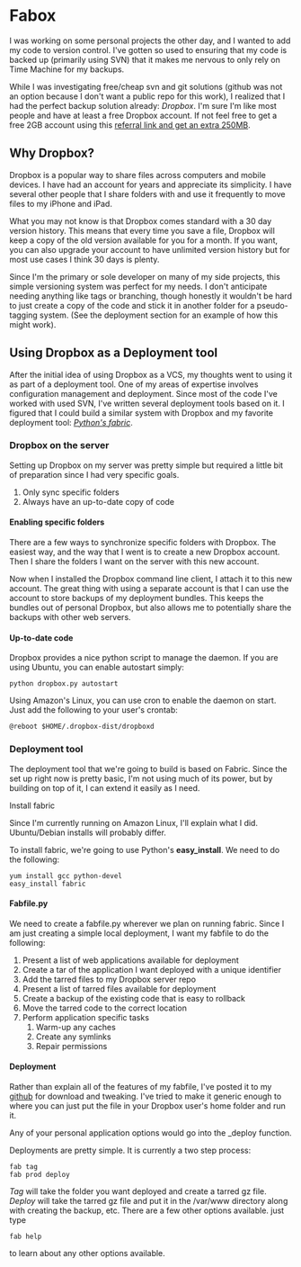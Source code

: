 Fabox
=====

I was working on some personal projects the other day, and I wanted to add my code to version control. I've gotten so used to ensuring that my code is backed up (primarily using SVN) that it makes me nervous to only rely on Time Machine for my backups.

While I was investigating free/cheap svn and git solutions (github was not an option because I don't want a public repo for this work), I realized that I had the perfect backup solution already: *Dropbox*. I'm sure I'm like most people and have at least a free Dropbox account. If not feel free to get a free 2GB account using this [referral link and get an extra 250MB][1].

 [1]: http://db.tt/MSfDXv9p

## Why Dropbox?

Dropbox is a popular way to share files across computers and mobile devices. I have had an account for years and appreciate its simplicity. I have several other people that I share folders with and use it frequently to move files to my iPhone and iPad.

What you may not know is that Dropbox comes standard with a 30 day version history. This means that every time you save a file, Dropbox will keep a copy of the old version available for you for a month. If you want, you can also upgrade your account to have unlimited version history but for most use cases I think 30 days is plenty.

Since I'm the primary or sole developer on many of my side projects, this simple versioning system was perfect for my needs. I don't anticipate needing anything like tags or branching, though honestly it wouldn't be hard to just create a copy of the code and stick it in another folder for a pseudo-tagging system. (See the deployment section for an example of how this might work).

## Using Dropbox as a Deployment tool

After the initial idea of using Dropbox as a VCS, my thoughts went to using it as part of a deployment tool. One of my areas of expertise involves configuration management and deployment. Since most of the code I've worked with used SVN, I've written several deployment tools based on it. I figured that I could build a similar system with Dropbox and my favorite deployment tool: [*Python's fabric*][2].

 [2]: http://fabfile.org

### Dropbox on the server

Setting up Dropbox on my server was pretty simple but required a little bit of preparation since I had very specific goals.

1.  Only sync specific folders
2.  Always have an up-to-date copy of code

#### Enabling specific folders

There are a few ways to synchronize specific folders with Dropbox. The easiest way, and the way that I went is to create a new Dropbox account. Then I share the folders I want on the server with this new account.

Now when I installed the Dropbox command line client, I attach it to this new account. The great thing with using a separate account is that I can use the account to store backups of my deployment bundles. This keeps the bundles out of personal Dropbox, but also allows me to potentially share the backups with other web servers.

#### Up-to-date code

Dropbox provides a nice python script to manage the daemon. If you are using Ubuntu, you can enable autostart simply:

    python dropbox.py autostart
    

Using Amazon's Linux, you can use cron to enable the daemon on start. Just add the following to your user's crontab:

    @reboot $HOME/.dropbox-dist/dropboxd
    

### Deployment tool

The deployment tool that we're going to build is based on Fabric. Since the set up right now is pretty basic, I'm not using much of its power, but by building on top of it, I can extend it easily as I need.

Install fabric

Since I'm currently running on Amazon Linux, I'll explain what I did. Ubuntu/Debian installs will probably differ.

To install fabric, we're going to use Python's **easy_install**. We need to do the following:

    yum install gcc python-devel
    easy_install fabric
    

#### Fabfile.py

We need to create a fabfile.py wherever we plan on running fabric. Since I am just creating a simple local deployment, I want my fabfile to do the following:

1.  Present a list of web applications available for deployment
2.  Create a tar of the application I want deployed with a unique identifier
3.  Add the tarred files to my Dropbox server repo
4.  Present a list of tarred files available for deployment
5.  Create a backup of the existing code that is easy to rollback
6.  Move the tarred code to the correct location
7.  Perform application specific tasks
    1.  Warm-up any caches
    2.  Create any symlinks
    3.  Repair permissions

#### Deployment

Rather than explain all of the features of my fabfile, I've posted it to my [github][3] for download and tweaking. I've tried to make it generic enough to where you can just put the file in your Dropbox user's home folder and run it.

 [3]: https://github.com/thoom/fabox

Any of your personal application options would go into the _deploy function.

Deployments are pretty simple. It is currently a two step process:

    fab tag
    fab prod deploy
    

*Tag* will take the folder you want deployed and create a tarred gz file. *Deploy* will take the tarred gz file and put it in the /var/www directory along with creating the backup, etc. There are a few other options available. just type

    fab help
    

to learn about any other options available.